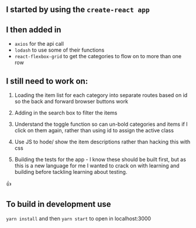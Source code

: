 ## I started by using the ```create-react app```

## I then added in
 - ```axios``` for the api call
 - ```lodash``` to use some of their functions
 - ```react-flexbox-grid``` to get the categories to flow on to more than one row



 ## I still need to work on:
  1. Loading the item list for each category into separate routes based on id so the back and forward browser buttons work

  2. Adding in the search box to filter the items

  3. Understand the toggle function so can un-bold categories and items if I click on them again, rather than using id to assign the active class

  4. Use JS to hode/ show the item descriptions rather than hacking this with css

  5. Building the tests for the app - I know these should be built first, but as this is a new language for me I wanted to crack on with learning and building before tackling learning about testing.

  :+1:

## To build in development use

```yarn install``` and then ```yarn start``` to open in localhost:3000

